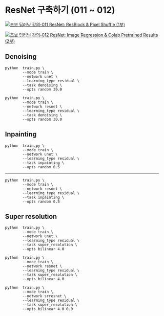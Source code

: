 # ResNet 구축하기 (011 ~ 012)
[![초보 딥러닝 강의-011 ResNet: ResBlock & Pixel Shuffle (1부)](https://i.ytimg.com/vi/drAN7gLA8sU/sddefault.jpg)](https://www.youtube.com/watch?v=drAN7gLA8sU)

[![초보 딥러닝 강의-012 ResNet: Image Regression & Colab Pretrained Results (2부)](https://i.ytimg.com/vi/eSYoOwk31mM/sddefault.jpg)](https://www.youtube.com/watch?v=eSYoOwk31mM)


## Denoising

    python  train.py \
            --mode train \
            --network unet \
            --learning_type residual \
            --task denoising \
            --opts random 30.0
            
    python  train.py \
            --mode train \
            --network resnet \
            --learning_type residual \
            --task denoising \
            --opts random 30.0


## Inpainting

    python  train.py \
            --mode train \
            --network unet \
            --learning_type residual \
            --task inpainting \
            --opts random 0.5
---

    python  train.py \
            --mode train \
            --network resnet \
            --learning_type residual \
            --task inpainting \
            --opts random 0.5


## Super resolution

    python  train.py \
            --mode train \
            --network unet \
            --learning_type residual \
            --task super_resolution \
            --opts bilinear 4.0
            
    python  train.py \
            --mode train \
            --network resnet \
            --learning_type residual \
            --task super_resolution \
            --opts bilinear 4.0
            
    python  train.py \
            --mode train \
            --network srresnet \
            --learning_type residual \
            --task super_resolution \
            --opts bilinear 4.0 0.0